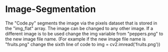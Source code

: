 # Image-Segmentation
The "Code.py" segments the image via the pixels dataset that is stored in the "img_flat" array. The image can be changed to any other image. If a different image is to be used change the img variable from "peppers.png" to the new image file name. (For example if the new image file name is "fruits.png" change the sixth line of code to img = cv2.imread('fruits.png'))   

